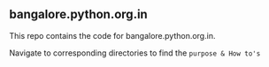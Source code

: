 bangalore.python.org.in
----------

This repo contains the code for bangalore.python.org.in.

Navigate to corresponding directories to find the `purpose & How to's`  